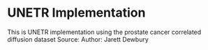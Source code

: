 # UNETR Implementation
This is UNETR implementation using the prostate cancer correlated diffusion dataset
Source:
Author: Jarett Dewbury